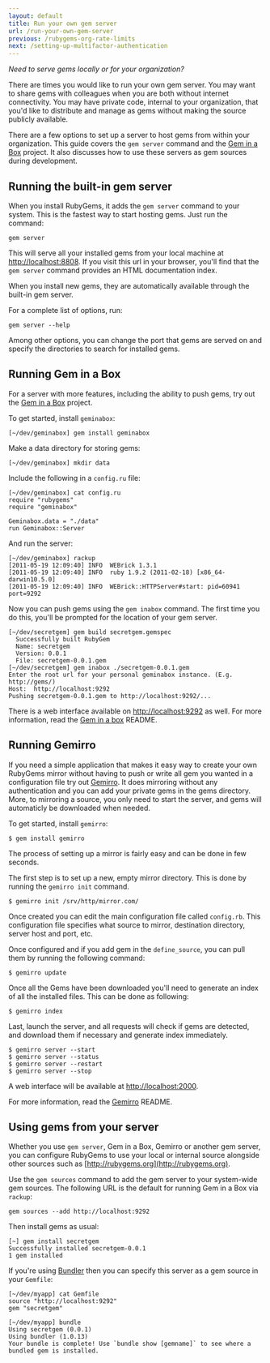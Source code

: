 ```yaml
---
layout: default
title: Run your own gem server
url: /run-your-own-gem-server
previous: /rubygems-org-rate-limits
next: /setting-up-multifactor-authentication
---
```


<em class="t-gray">Need to serve gems locally or for your organization?</em>

There are times you would like to run your own gem server.  You may want to
share gems with colleagues when you are both without internet connectivity. You
may have private code, internal to your organization, that you'd like to
distribute and manage as gems without making the source publicly available.

There are a few options to set up a server to host gems from within your
organization. This guide covers the `gem server` command and the [Gem in a
Box](https://github.com/geminabox/geminabox) project. It also discusses how to
use these servers as gem sources during development.

## Running the built-in gem server

When you install RubyGems, it adds the `gem server` command to your system.
This is the fastest way to start hosting gems. Just run the command:

    gem server

This will serve all your installed gems from your local machine at
[http://localhost:8808](http://localhost:8808). If you visit this url in your
browser, you'll find that the `gem server` command provides an HTML
documentation index.

When you install new gems, they are automatically available through the
built-in gem server.

For a complete list of options, run:

    gem server --help

Among other options, you can change the port that gems are served on and
specify the directories to search for installed gems.

## Running Gem in a Box

For a server with more features, including the ability to push gems, try out
the [Gem in a Box](https://github.com/geminabox/geminabox) project.

To get started, install `geminabox`:

    [~/dev/geminabox] gem install geminabox

Make a data directory for storing gems:

    [~/dev/geminabox] mkdir data

Include the following in a `config.ru` file:

    [~/dev/geminabox] cat config.ru
    require "rubygems"
    require "geminabox"

    Geminabox.data = "./data"
    run Geminabox::Server

And run the server:

    [~/dev/geminabox] rackup
    [2011-05-19 12:09:40] INFO  WEBrick 1.3.1
    [2011-05-19 12:09:40] INFO  ruby 1.9.2 (2011-02-18) [x86_64-darwin10.5.0]
    [2011-05-19 12:09:40] INFO  WEBrick::HTTPServer#start: pid=60941 port=9292

Now you can push gems using the `gem inabox` command.  The first time you do
this, you'll be prompted for the location of your gem server.

    [~/dev/secretgem] gem build secretgem.gemspec
      Successfully built RubyGem
      Name: secretgem
      Version: 0.0.1
      File: secretgem-0.0.1.gem
    [~/dev/secretgem] gem inabox ./secretgem-0.0.1.gem
    Enter the root url for your personal geminabox instance. (E.g. http://gems/)
    Host:  http://localhost:9292
    Pushing secretgem-0.0.1.gem to http://localhost:9292/...

There is a web interface available on
[http://localhost:9292](http://localhost:9292) as well.  For more information,
read the [Gem in a box](https://github.com/geminabox/geminabox) README.

## Running Gemirro

If you need a simple application that makes it easy way to create your own
RubyGems mirror without having to push or write all gem you wanted in a
configuration file try out [Gemirro](https://github.com/PierreRambaud/gemirro).
It does mirroring without any authentication and you can add your private
gems in the gems directory. More, to mirroring a source, you only need
to start the server, and gems will automaticly be downloaded when needed.

To get started, install `gemirro`:

    $ gem install gemirro

The process of setting up a mirror is fairly easy and can be done in few seconds.

The first step is to set up a new, empty mirror directory.
This is done by running the `gemirro init` command.

    $ gemirro init /srv/http/mirror.com/

Once created you can edit the main configuration file called `config.rb`.
This configuration file specifies what source to mirror, destination directory, server host and port, etc.

Once configured and if you add gem in the `define_source`, you can pull them by running the following command:

    $ gemirro update

Once all the Gems have been downloaded you'll need to generate an index of all the installed files. This can be done as following:

    $ gemirro index

Last, launch the server, and all requests will check if gems are detected, and download them if necessary and generate index immediately.

    $ gemirro server --start
    $ gemirro server --status
    $ gemirro server --restart
    $ gemirro server --stop


A web interface will be available at [http://localhost:2000](http://localhost:2000).

For more information, read the [Gemirro](https://github.com/PierreRambaud/gemirro) README.

## Using gems from your server

Whether you use `gem server`, Gem in a Box, Gemirro or another gem server, you can
configure RubyGems to use your local or internal source alongside other sources
such as [http://rubygems.org](http://rubygems.org).

Use the `gem sources` command to add the gem server to your system-wide gem
sources.  The following URL is the default for running Gem in a Box via
`rackup`:

    gem sources --add http://localhost:9292

Then install gems as usual:

    [~] gem install secretgem
    Successfully installed secretgem-0.0.1
    1 gem installed

If you're using [Bundler](https://bundler.io/) then you can specify this
server as a gem source in your `Gemfile`:

    [~/dev/myapp] cat Gemfile
    source "http://localhost:9292"
    gem "secretgem"

    [~/dev/myapp] bundle
    Using secretgem (0.0.1)
    Using bundler (1.0.13)
    Your bundle is complete! Use `bundle show [gemname]` to see where a bundled gem is installed.
